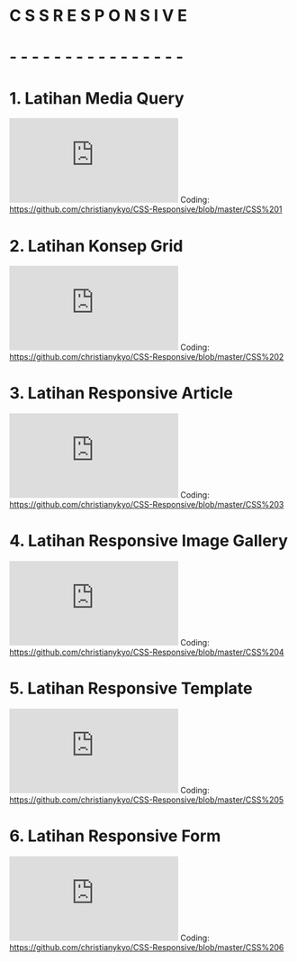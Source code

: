 # C S S   R E S P O N S I V E
# - - - - - - - - - - - - - - - -
# 1. Latihan Media Query
![Alt Text](https://github.com/christianykyo/CSS-Responsive/blob/master/1.%20CSS%20R%20Latihan%20Media%20Query.html)
Coding: https://github.com/christianykyo/CSS-Responsive/blob/master/CSS%201

# 2. Latihan Konsep Grid
![Alt Text](https://github.com/christianykyo/CSS-Responsive/blob/master/2.%20CSS%20R%20Konsep%20Grid.html)
Coding: https://github.com/christianykyo/CSS-Responsive/blob/master/CSS%202

# 3. Latihan Responsive Article
![Alt Text](https://github.com/christianykyo/CSS-Responsive/blob/master/3.%20CSS%20R%20Responsive%20Article.html)
Coding: https://github.com/christianykyo/CSS-Responsive/blob/master/CSS%203

# 4. Latihan Responsive Image Gallery
![Alt Text](https://github.com/christianykyo/CSS-Responsive/blob/master/4.%20CSS%20R%20Responsive%20Image%20Gallery.html)
Coding: https://github.com/christianykyo/CSS-Responsive/blob/master/CSS%204

# 5. Latihan Responsive Template
![Alt Text](https://github.com/christianykyo/CSS-Responsive/blob/master/5.%20CSS%20R%20Responsive%20Template.html)
Coding: https://github.com/christianykyo/CSS-Responsive/blob/master/CSS%205

# 6. Latihan Responsive Form
![Alt Text](https://github.com/christianykyo/CSS-Responsive/blob/master/6.%20CSS%20R%20Responsive%20Form.html)
Coding: https://github.com/christianykyo/CSS-Responsive/blob/master/CSS%206
